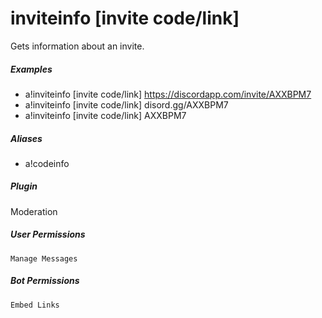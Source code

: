 # inviteinfo [invite code/link]

Gets information about an invite.
			

##### Examples

* a!inviteinfo [invite code/link] https://discordapp.com/invite/AXXBPM7
* a!inviteinfo [invite code/link] disord.gg/AXXBPM7
* a!inviteinfo [invite code/link] AXXBPM7


##### Aliases

* a!codeinfo


##### Plugin
Moderation


##### User Permissions
`Manage Messages`


##### Bot Permissions
`Embed Links`
